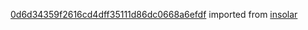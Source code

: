 [0d6d34359f2616cd4dff35111d86dc0668a6efdf](https://github.com/insolar/insolar/commit/0d6d34359f2616cd4dff35111d86dc0668a6efdf) imported from [insolar](https://github.com/insolar/insolar)
